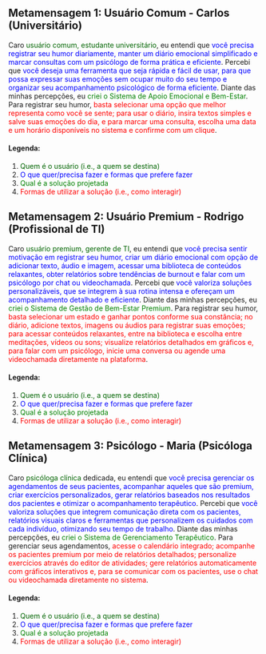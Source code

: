 
## Metamensagem 1: Usuário Comum - Carlos (Universitário)

Caro <span style="color: darkgreen;">usuário comum, estudante universitário</span>, eu entendi que <span style="color: blue;">você precisa registrar seu humor diariamente, manter um diário emocional simplificado e marcar consultas com um psicólogo de forma prática e eficiente</span>. Percebi que <span style="color: blue;">você deseja uma ferramenta que seja rápida e fácil de usar, para que possa expressar suas emoções sem ocupar muito do seu tempo e organizar seu acompanhamento psicológico de forma eficiente</span>. Diante das minhas percepções, eu <span style="color: green;">criei o Sistema de Apoio Emocional e Bem-Estar</span>. Para registrar seu humor, <span style="color: red;">basta selecionar uma opção que melhor representa como você se sente; para usar o diário, insira textos simples e salve suas emoções do dia, e para marcar uma consulta, escolha uma data e um horário disponíveis no sistema e confirme com um clique</span>.

#### Legenda:
1. <span style="color: darkgreen;">Quem é o usuário (i.e., a quem se destina)</span>
2. <span style="color: blue;">O que quer/precisa fazer e formas que prefere fazer</span>
3. <span style="color: green;">Qual é a solução projetada</span>
4. <span style="color: red;">Formas de utilizar a solução (i.e., como interagir)</span>

## Metamensagem 2: Usuário Premium - Rodrigo (Profissional de TI)

Caro <span style="color: darkgreen;">usuário premium, gerente de TI</span>, eu entendi que <span style="color: blue;">você precisa sentir motivação em registrar seu humor, criar um diário emocional com opção de adicionar texto, áudio e imagem, acessar uma biblioteca de conteúdos relaxantes, obter relatórios sobre tendências de burnout e falar com um psicólogo por chat ou videochamada</span>. Percebi que <span style="color: blue;">você valoriza soluções personalizáveis, que se integrem à sua rotina intensa e ofereçam um acompanhamento detalhado e eficiente</span>. Diante das minhas percepções, eu <span style="color: green;">criei o Sistema de Gestão de Bem-Estar Premium</span>. Para registrar seu humor, <span style="color: red;">basta selecionar um estado e ganhar pontos conforme sua constância; no diário, adicione textos, imagens ou áudios para registrar suas emoções; para acessar conteúdos relaxantes, entre na biblioteca e escolha entre meditações, vídeos ou sons; visualize relatórios detalhados em gráficos e, para falar com um psicólogo, inicie uma conversa ou agende uma videochamada diretamente na plataforma</span>.

#### Legenda:
1. <span style="color: darkgreen;">Quem é o usuário (i.e., a quem se destina)</span>
2. <span style="color: blue;">O que quer/precisa fazer e formas que prefere fazer</span>
3. <span style="color: green;">Qual é a solução projetada</span>
4. <span style="color: red;">Formas de utilizar a solução (i.e., como interagir)</span>

## Metamensagem 3: Psicólogo - Maria (Psicóloga Clínica)

Caro <span style="color: darkgreen;">psicóloga clínica</span> dedicada, eu entendi que <span style="color: blue;">você precisa gerenciar os agendamentos de seus pacientes, acompanhar aqueles que são premium, criar exercícios personalizados, gerar relatórios baseados nos resultados dos pacientes e otimizar o acompanhamento terapêutico</span>. Percebi que <span style="color: blue;">você valoriza soluções que integrem comunicação direta com os pacientes, relatórios visuais claros e ferramentas que personalizem os cuidados com cada indivíduo, otimizando seu tempo de trabalho</span>. Diante das minhas percepções, eu <span style="color: green;">criei o Sistema de Gerenciamento Terapêutico</span>. Para gerenciar seus agendamentos, <span style="color: red;"> acesse o calendário integrado; acompanhe os pacientes premium por meio de relatórios detalhados; personalize exercícios através do editor de atividades; gere relatórios automaticamente com gráficos interativos e, para se comunicar com os pacientes, use o chat ou videochamada diretamente no sistema</span>.

#### Legenda:
1. <span style="color: darkgreen;">Quem é o usuário (i.e., a quem se destina)</span>
2. <span style="color: blue;">O que quer/precisa fazer e formas que prefere fazer</span>
3. <span style="color: green;">Qual é a solução projetada</span>
4. <span style="color: red;">Formas de utilizar a solução (i.e., como interagir)</span>


